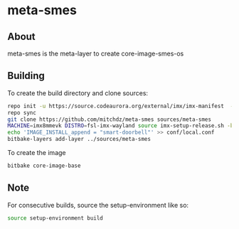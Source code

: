 # meta-smes

## About
meta-smes is the meta-layer to create core-image-smes-os

## Building

To create the build directory and clone sources:
```bash
repo init -u https://source.codeaurora.org/external/imx/imx-manifest  -b imx-linux-zeus -m imx-5.4.3-2.0.0.xml
repo sync
git clone https://github.com/mitchdz/meta-smes sources/meta-smes
MACHINE=imx8mmevk DISTRO=fsl-imx-wayland source imx-setup-release.sh -b build
echo 'IMAGE_INSTALL_append = "smart-doorbell"' >> conf/local.conf
bitbake-layers add-layer ../sources/meta-smes
```

To create the image
```bash
bitbake core-image-base
```


## Note
For consecutive builds, source the setup-environment like so:
```bash
source setup-environment build
```
